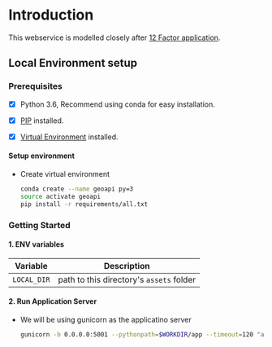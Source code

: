# Introduction

This webservice is modelled closely after [12 Factor application](https://12factor.net).


## Local Environment setup


### Prerequisites

- [x] Python 3.6, Recommend using conda for easy installation.
- [x] [PIP](https://pip.pypa.io/en/stable/installing/) installed.
- [x] [Virtual Environment](http://docs.python-guide.org/en/latest/dev/virtualenvs/) installed.


#### Setup environment

* Create virtual environment

	```bash
	conda create --name geoapi py=3
	source activate geoapi
	pip install -r requirements/all.txt
	```

### Getting Started

#### 1. ENV variables

| Variable | Description |
| --- | --- |
| `LOCAL_DIR` | path to this directory's `assets` folder |


#### 2. Run Application Server

* We will be using gunicorn as the applicatino server

	```bash
	gunicorn -b 0.0.0.0:5001 --pythonpath=$WORKDIR/app --timeout=120 "app:create_app()"
	```
